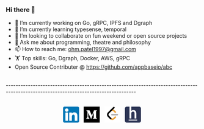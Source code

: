 ### Hi there 👋




- 🔭 I’m currently working on Go, gRPC, IPFS and Dgraph
- 🌱 I’m currently learning typesense, temporal
- 👯 I’m looking to collaborate on fun weekend or open source projects
- 💬 Ask me about programming, theatre and philosophy
- 📫 How to reach me: ohm.patel1997@gmail.com
- 🏋 Top skills: Go, Dgraph, Docker, AWS, gRPC
- Open Source Contributer @ https://github.com/appbaseio/abc
<br>
-----------------------------------------------------------------------------------------------------------------------------------
<br>
<br>
<p align="center">
  <a href="https://www.linkedin.com/in/ohmpatel1997"> <img src="https://github.com/ohmpatel1997/ohmpatel1997/blob/master/linkedin.png" width="42"></a>&nbsp&nbsp
  <a href="https://medium.com/@ohm.patel1997"> <img src="https://github.com/ohmpatel1997/ohmpatel1997/blob/master/medium.png" width="42"></a>&nbsp&nbsp
  <a href="https://leetcode.com/op1997/"> <img src="https://github.com/ohmpatel1997/ohmpatel1997/blob/master/leetocde.png" width="42"></a>&nbsp&nbsp
  <a href="https://www.hackerearth.com/@ohm.patel1997"> <img src="https://github.com/ohmpatel1997/ohmpatel1997/blob/master/hackerearth.png" width="42"></a>
</p>
 
